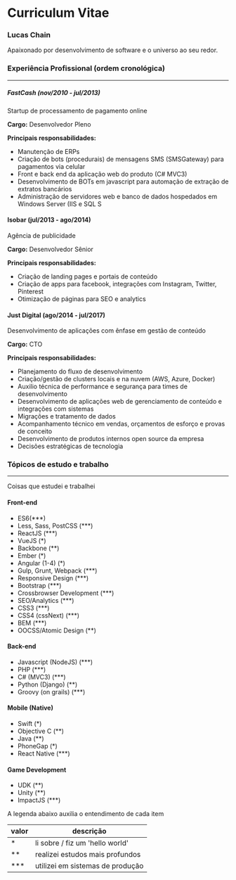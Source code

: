 # Curriculum Vitae
### Lucas Chain

Apaixonado por desenvolvimento de software e o universo ao seu redor.
### Experiência Profissional (ordem cronológica)
---
##### FastCash (nov/2010 - jul/2013)
Startup de processamento de pagamento online

**Cargo:** Desenvolvedor Pleno

**Principais responsabilidades:**
  - Manutenção de ERPs
  - Criação de bots (procedurais) de mensagens SMS (SMSGateway) para pagamentos via celular
  - Front e back end da aplicação web do produto (C# MVC3)
  - Desenvolvimento de BOTs em javascript para automação de extração de extratos bancários
  - Administração de servidores web e banco de dados hospedados em Windows Server (IIS e SQL S

#### Isobar (jul/2013 - ago/2014)
Agência de publicidade

**Cargo:** Desenvolvedor Sênior

**Principais responsabilidades:**
  - Criação de landing pages e portais de conteúdo 
  - Criação de apps para facebook, integrações com Instagram, Twitter, Pinterest
  - Otimização de páginas para SEO e analytics
 
#### Just Digital (ago/2014 - jul/2017)
Desenvolvimento de aplicações com ênfase em gestão de conteúdo

**Cargo:** CTO

**Principais responsabilidades:**
  - Planejamento do fluxo de desenvolvimento
  - Criação/gestão de clusters locais e na nuvem (AWS, Azure, Docker)
  - Auxilio técnica de performance e segurança para times de desenvolvimento
  - Desenvolvimento de aplicações web de gerenciamento de conteúdo e integrações com sistemas 
  - Migrações e tratamento de dados
  - Acompanhamento técnico em vendas, orçamentos de esforço e provas de conceito
  - Desenvolvimento de produtos internos open source da empresa
  - Decisões estratégicas de tecnologia

### Tópicos de estudo e trabalho
---

Coisas que estudei e trabalhei

#### Front-end

  - ES6(***)
  - Less, Sass, PostCSS (***)
  - ReactJS (***)
  - VueJS (*)
  - Backbone (**)
  - Ember (*)
  - Angular (1-4) (*)
  - Gulp, Grunt, Webpack (***)
  - Responsive Design (***)
  - Bootstrap (***)
  - Crossbrowser Development (***)
  - SEO/Analytics (***)
  - CSS3 (***)
  - CSS4 (cssNext) (***)
  - BEM (***)
  - OOCSS/Atomic Design (**)

#### Back-end
  - Javascript (NodeJS) (***)
  - PHP (***)
  - C# (MVC3) (***)
  - Python (Django) (**)
  - Groovy (on grails) (***)
  
#### Mobile (Native)
  - Swift (*)
  - Objective C (**)
  - Java (**)
  - PhoneGap (*)
  - React Native (***)

#### Game Development
  - UDK (**)
  - Unity (**)
  - ImpactJS (***)

A legenda abaixo auxilia o entendimento de cada item

|valor|descrição|
|---|---|
|*|li sobre / fiz um 'hello world'|
|**|realizei estudos mais profundos|
|***|utilizei em sistemas de produção|

